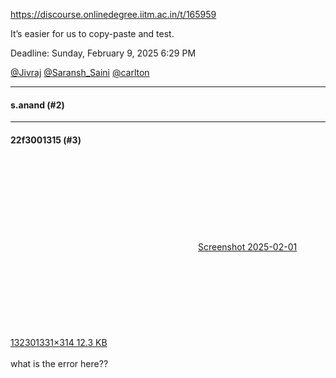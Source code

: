 https://discourse.onlinedegree.iitm.ac.in/t/165959

It’s easier for us to copy-paste and test.</p>
<p>Deadline: <span class="discourse-local-date" data-date="2025-02-09" data-email-preview="2025-02-09T18:29:00Z UTC" data-format="LLLL" data-time="23:59:00" data-timezone="Asia/Calcutta">Sunday, February 9, 2025 6:29 PM</span></p>
<p><a class="mention" href="/u/jivraj">@Jivraj</a> <a class="mention" href="/u/saransh_saini">@Saransh_Saini</a> <a class="mention" href="/u/carlton">@carlton</a></p><hr>

<h4>s.anand (#2)</h4>
<hr>

<h4>22f3001315 (#3)</h4>
<p><div class="lightbox-wrapper"><a class="lightbox" data-download-href="/uploads/short-url/ggpzqp3czDnsuhiswpKRL1wZ4.png?dl=1" href="https://europe1.discourse-cdn.com/flex013/uploads/iitm/original/3X/0/0/0007976ca3410205e4fa403a71b9a1ac79bf5192.png" rel="noopener nofollow ugc" title="Screenshot 2025-02-01 132301"><div class="meta"><svg aria-hidden="true" class="fa d-icon d-icon-far-image svg-icon"><use href="#far-image"></use></svg><span class="filename">Screenshot 2025-02-01 132301</span><span class="informations">331×314 12.3 KB</span><svg aria-hidden="true" class="fa d-icon d-icon-discourse-expand svg-icon"><use href="#discourse-expand"></use></svg></div></a></div><br/>
what is the error here??